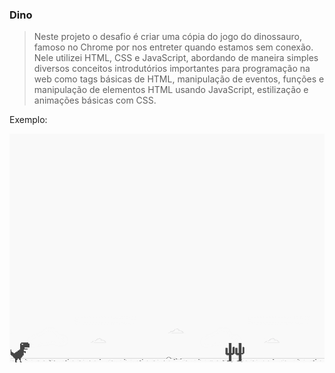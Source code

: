 ### Dino

>Neste projeto o desafio é criar uma cópia do jogo do dinossauro, 
>famoso no Chrome por nos entreter quando estamos sem conexão. Nele utilizei 
>HTML, CSS e JavaScript, abordando de maneira simples diversos conceitos 
>introdutórios importantes para programação na web como tags básicas de HTML, 
>manipulação de eventos, funções e manipulação de elementos HTML usando JavaScript, 
>estilização e animações básicas com CSS.

Exemplo:

<img src="https://github.com/eduardaalvess/Dino/blob/master/img/example.png">
